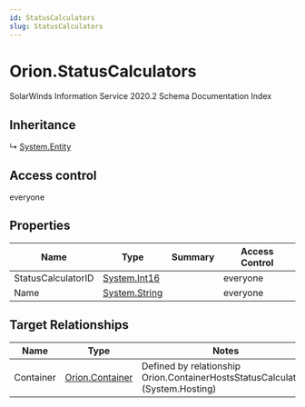 ```yaml
---
id: StatusCalculators
slug: StatusCalculators
---
```


# Orion.StatusCalculators

SolarWinds Information Service 2020.2 Schema Documentation Index

## Inheritance

↳ [System.Entity](./../System/Entity)

## Access control

everyone

## Properties

| Name | Type | Summary | Access Control |
| ------ | ------ | ------ | ------ |
| StatusCalculatorID | [System.Int16](https://docs.microsoft.com/en-us/dotnet/api/system.int16) |  | everyone |
| Name | [System.String](https://docs.microsoft.com/en-us/dotnet/api/system.string) |  | everyone |

## Target Relationships

| Name | Type | Notes |
| ------ | ------ | ------ |
| Container | [Orion.Container](./../Orion/Container) | Defined by relationship Orion.ContainerHostsStatusCalculators (System.Hosting) |

